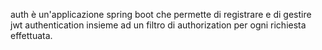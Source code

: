auth
è un'applicazione spring boot che permette di registrare e di gestire jwt authentication 
insieme ad un filtro di authorization per ogni richiesta effettuata.